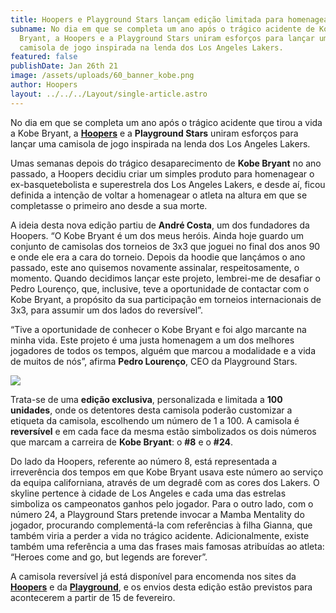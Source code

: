 ```yaml
---
title: Hoopers e Playground Stars lançam edição limitada para homenagear Kobe Bryant
subname: No dia em que se completa um ano após o trágico acidente de Kobe
  Bryant, a Hoopers e a Playground Stars uniram esforços para lançar uma
  camisola de jogo inspirada na lenda dos Los Angeles Lakers.
featured: false
publishDate: Jan 26th 21
image: /assets/uploads/60_banner_kobe.png
author: Hoopers
layout: ../../../Layout/single-article.astro
---
```

No dia em que se completa um ano após o trágico acidente que tirou a vida a Kobe Bryant, a **[Hoopers](https://www.instagram.com/by_hoopers/)** e a **Playground Stars** uniram esforços para lançar uma camisola de jogo inspirada na lenda dos Los Angeles Lakers. 

Umas semanas depois do trágico desaparecimento de **Kobe Bryant** no ano passado, a Hoopers decidiu criar um simples produto para homenagear o ex-basquetebolista e superestrela dos Los Angeles Lakers, e desde aí, ficou definida a intenção de voltar a homenagear o atleta na altura em que se completasse o primeiro ano desde a sua morte.

A ideia desta nova edição partiu de **André Costa**, um dos fundadores da Hoopers. “O Kobe Bryant é um dos meus heróis. Ainda hoje guardo um conjunto de camisolas dos torneios de 3x3 que joguei no final dos anos 90 e onde ele era a cara do torneio. Depois da hoodie que lançámos o ano passado, este ano quisemos novamente assinalar, respeitosamente, o momento. Quando decidimos lançar este projeto, lembrei-me de desafiar o Pedro Lourenço, que, inclusive, teve a oportunidade de contactar com o Kobe Bryant, a propósito da sua participação em torneios internacionais de 3x3, para assumir um dos lados do reversível”.

“Tive a oportunidade de conhecer o Kobe Bryant e foi algo marcante na minha vida. Este projeto é uma justa homenagem a um dos melhores jogadores de todos os tempos, alguém que marcou a modalidade e a vida de muitos de nós”, afirma **Pedro Lourenço**, CEO da Playground Stars.

![](/assets/uploads/60_banner_kobe.png)

Trata-se de uma **edição exclusiva**, personalizada e limitada a **100 unidades**, onde os detentores desta camisola poderão customizar a etiqueta da camisola, escolhendo um número de 1 a 100. A camisola é **reversível** e em cada face da mesma estão simbolizados os dois números que marcam a carreira de **Kobe Bryant**: o **\#8** e o **\#24**. 

Do lado da Hoopers, referente ao número 8, está representada a irreverência dos tempos em que Kobe Bryant usava este número ao serviço da equipa californiana, através de um degradê com as cores dos Lakers. O skyline pertence à cidade de Los Angeles e cada uma das estrelas simboliza os campeonatos ganhos pelo jogador. Para o outro lado, com o número 24, a Playground Stars pretende invocar a Mamba Mentality do jogador, procurando complementá-la com referências à filha Gianna, que também viria a perder a vida no trágico acidente. Adicionalmente, existe também uma referência a uma das frases mais famosas atribuídas ao atleta: “Heroes come and go, but legends are forever”.

A camisola reversível já está disponível para encomenda nos sites da **[Hoopers](https://www.hoopers.club/loja)** e da **[Playground](https://www.instagram.com/playgroundstars/)**, e os envios desta edição estão previstos para acontecerem a partir de 15 de fevereiro.